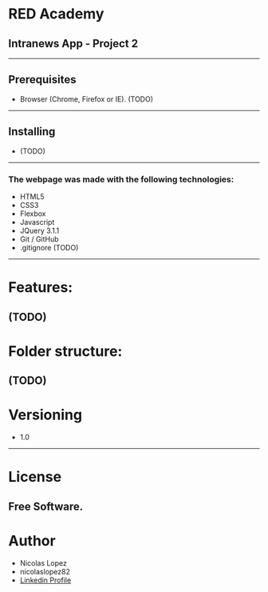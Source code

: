 # RED Academy
## Intranews App - Project 2
----
## Prerequisites
- Browser (Chrome, Firefox or IE).
(TODO)
----
## Installing
- (TODO)
----
### The webpage was made with the following technologies:

- HTML5
- CSS3
- Flexbox
- Javascript
- JQuery 3.1.1
- Git / GitHub
- .gitignore
(TODO)
----
# Features:
 (TODO)
----
# Folder structure:
 (TODO)
----
# Versioning 
- 1.0
----
# License
Free Software.
----
# Author
- Nicolas Lopez 
- nicolaslopez82
- [Linkedin Profile](https://www.linkedin.com/in/nicolaslopez82/)
